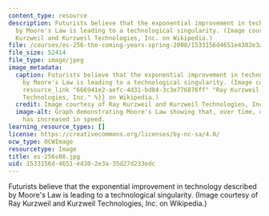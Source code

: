 ```yaml
---
content_type: resource
description: Futurists believe that the exponential improvement in technology described
  by Moore's Law is leading to a technological singularity. (Image courtesy of Ray
  Kurzweil and Kurzweil Technologies, Inc. on Wikipedia.)
file: /courses/es-256-the-coming-years-spring-2008/1533156d4651e4302e3a35d27d233edc_es-256s08.jpg
file_size: 52414
file_type: image/jpeg
image_metadata:
  caption: Futurists believe that the exponential improvement in technology described
    by Moore's Law is leading to a technological singularity. (Image courtesy of {{%
    resource_link "666941e2-aefc-4d31-bd84-3c3e776876ff" "Ray Kurzweil and Kurzweil
    Technologies, Inc." %}} on Wikipedia.)
  credit: Image courtesy of Ray Kurzweil and Kurzweil Technologies, Inc. on Wikipedia.
  image-alt: Graph demonstrating Moore's Law showing that, over time, computer hardware
    has increased in speed.
learning_resource_types: []
license: https://creativecommons.org/licenses/by-nc-sa/4.0/
ocw_type: OCWImage
resourcetype: Image
title: es-256s08.jpg
uid: 1533156d-4651-e430-2e3a-35d27d233edc
---
```

Futurists believe that the exponential improvement in technology described by Moore's Law is leading to a technological singularity. (Image courtesy of Ray Kurzweil and Kurzweil Technologies, Inc. on Wikipedia.)